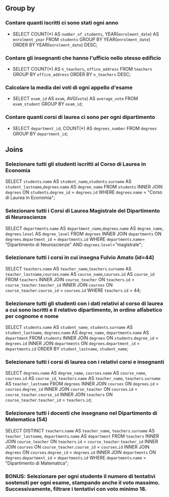 ## Group by

### Contare quanti iscritti ci sono stati ogni anno
- SELECT COUNT(*) AS `number_of_students`, YEAR(`enrolment_date`) AS `enrolment_year` FROM `students` GROUP BY YEAR(`enrolment_date`) ORDER BY YEAR(`enrolment_date`) DESC;
### Contare gli insegnanti che hanno l'ufficio nello stesso edificio
- SELECT COUNT(*) AS `n_teachers`, `office_address` FROM `teachers` GROUP BY `office_address` ORDER BY `n_teachers` DESC;
### Calcolare la media dei voti di ogni appello d'esame
- SELECT `exam_id` AS `exam`, AVG(`vote`) AS `average_vote` FROM `exam_student` GROUP BY `exam_id`;
### Contare quanti corsi di laurea ci sono per ogni dipartimento
- SELECT `department_id`, COUNT(*) AS `degrees_number` FROM `degrees` GROUP BY `department_id`;

## Joins
### Selezionare tutti gli studenti iscritti al Corso di Laurea in Economia
SELECT `students`.`name` AS `student_name`,`students`.`surname` AS `student_lastname`,`degrees`.`name` AS `degree_name`
FROM `students`
INNER JOIN `degrees` 
ON `students`.`degree_id` = `degrees`.`id`
WHERE `degrees`.`name` = "Corso di Laurea in Economia";

### Selezionare tutti i Corsi di Laurea Magistrale del Dipartimento di Neuroscienze
SELECT `departments`.`name` AS `department_name`,`degrees`.`name` AS `degree_name`, `degrees`.`level` AS `degree_level`
FROM `degrees`
INNER JOIN `departments`
ON `degrees`.`department_id` = `departments`.`id`
WHERE `departments`.`name`= "Dipartimento di Neuroscienze" AND `degrees`.`level`="magistrale";

### Selezionare tutti i corsi in cui insegna Fulvio Amato (id=44)
SELECT `teachers`.`name` AS `teacher_name`,`teachers`.`surname` AS `teacher_lastname`,`courses`.`name` AS `course_name`,`courses`.`id` AS `course_id`
FROM `teachers`
INNER JOIN `course_teacher`
ON `teachers`.`id` = `course_teacher`.`teacher_id`
INNER JOIN `courses`
ON `course_teacher`.`course_id` = `courses`.`id`
WHERE `teachers`.`id` = 44;

### Selezionare tutti gli studenti con i dati relativi al corso di laurea a cui sono iscritti e il relativo dipartimento, in ordine alfabetico per cognome e nome
SELECT `students`.`name` AS `student_name`, `students`.`surname` AS `student_lastname`, `degrees`.`name` AS `degree_name`, `departments`.`name` AS `department`
FROM `students`
INNER JOIN `degrees`
ON `students`.`degree_id` = `degrees`.`id`
INNER JOIN `departments`
ON `degrees`.`department_id` = `departments`.`id`
ORDER BY `student_lastname`, `student_name`;

### Selezionare tutti i corsi di laurea con i relativi corsi e insegnanti
SELECT `degrees`.`name` AS `degree_name`, `courses`.`name` AS `course_name`, `courses`.`id` AS `course_id`, `teachers`.`name` AS `teacher_name`, `teachers`.`surname` AS `teacher_lastname`
FROM `degrees`
INNER JOIN `courses`
ON `degrees`.`id` = `courses`.`degree_id`
INNER JOIN `course_teacher`
ON `courses`.`id` = `course_teacher`.`course_id`
INNER JOIN `teachers`
ON `course_teacher`.`teacher_id` = `teachers`.`id`;

### Selezionare tutti i docenti che insegnano nel Dipartimento di Matematica (54)
SELECT DISTINCT `teachers`.`name` AS `teacher_name`, `teachers`.`surname` AS `teacher_lastname`, `departments`.`name` AS `department`
FROM `teachers`
INNER JOIN `course_teacher`
ON `teachers`.`id` = `course_teacher`.`teacher_id`
INNER JOIN `courses`
ON `course_teacher`.`course_id` = `courses`.`id`
INNER JOIN `degrees`
ON `courses`.`degree_id` = `degrees`.`id`
INNER JOIN `departments`
ON `degrees`.`department_id` = `departments`.`id`
WHERE `departments`.`name` = "Dipartimento di Matematica";
<!-- DISTINCT perchè ci sono risultati doppi ma io li voglio vedere una volta sola -->

### BONUS: Selezionare per ogni studente il numero di tentativi sostenuti per ogni esame, stampando anche il voto massimo. Successivamente, filtrare i tentativi con voto minimo 18.